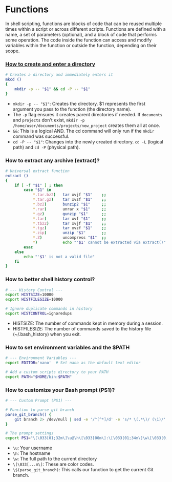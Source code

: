 # Functions
In shell scripting, functions are blocks of code that can be reused multiple times within a script or across different scripts. Functions are defined with a name, a set of parameters (optional), and a block of code that performs some operation. The code inside the function can access and modify variables within the function or outside the function, depending on their scope.



### [How to create and enter a directory](https://www.digitalocean.com/community/tutorials/bashrc-file-in-linux#practical-bashrc-examples)
```bash
# Creates a directory and immediately enters it
mkcd ()
{
    mkdir -p -- "$1" && cd -P -- "$1"
}
```
- `mkdir -p -- "$1"`: Creates the directory. $1 represents the first argument you pass to the function (the directory name).
- The `-p` flag ensures it creates parent directories if needed. If `documents` and `projects` don't exist, `mkdir -p /home/user/documents/projects/new_project` creates them all at once.
- `&&`: This is a logical AND. The cd command will only run if the `mkdir` command was successful.
- `cd -P -- "$1"`: Changes into the newly created directory. `cd -L` (logical path) and `cd -P` (physical path).

### How to extract any archive (extract)?
```bash
# Universal extract function
extract ()
{
    if [ -f "$1" ] ; then
        case "$1" in
            *.tar.bz2)   tar xvjf "$1"    ;;
            *.tar.gz)    tar xvzf "$1"    ;;
            *.bz2)       bunzip2 "$1"     ;;
            *.rar)       unrar x "$1"     ;;
            *.gz)        gunzip "$1"      ;;
            *.tar)       tar xvf "$1"     ;;
            *.tbz2)      tar xvjf "$1"    ;;
            *.tgz)       tar xvzf "$1"    ;;
            *.zip)       unzip "$1"       ;;
            *.Z)         uncompress "$1"  ;;
            *)           echo "'$1' cannot be extracted via extract()" ;;
        esac
    else
        echo "'$1' is not a valid file"
    fi
}
```

### How to better shell history control?
```bash
# --- History Control ---
export HISTSIZE=10000
export HISTFILESIZE=10000

# Ignore duplicate commands in history
export HISTCONTROL=ignoredups
```
- HISTSIZE: The number of commands kept in memory during a session.
- HISTFILESIZE: The number of commands saved to the history file (~/.bash_history) when you exit.

### How to set environment variables and the $PATH
```bash
# --- Environment Variables ---
export EDITOR='nano'  # Set nano as the default text editor

# Add a custom scripts directory to your PATH
export PATH="$HOME/bin:$PATH"
```
### How to customize your Bash prompt (PS1)?
```bash
# --- Custom Prompt (PS1) ---

# Function to parse git branch
parse_git_branch() {
    git branch 2> /dev/null | sed -e '/^[^*]/d' -e 's/* \(.*\)/ (\1)/'
}

# The prompt settings
export PS1="\[\033[01;32m\]\u@\h\[\033[00m\]:\[\033[01;34m\]\w\[\033[0;31m\]\$(parse_git_branch)\[\033[00m\]\$ "
```
- `\u`: Your username
- `\h`: The hostname
- `\w`: The full path to the current directory
- `\[\033[...m\]`: These are color codes.
- `\$(parse_git_branch)`: This calls our function to get the current Git branch.
